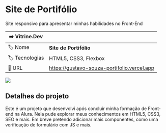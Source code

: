 # Site de Portifólio

Site responsivo para apresentar minhas habilidades no Front-End

| ➡️ Vitrine.Dev |     |
| -------------  | --- |
| 🏷️ Nome        | **Site de Portifólio**
| :label: Tecnologias | HTML5, CSS3, Flexbox
| :rocket: URL         |https://gustavo-souza-portifolio.vercel.app

<!-- Inserir imagem com a #vitrinedev ao final do link -->
![](https://pbs.twimg.com/media/FjZKRKzXwF0FJoM?format=jpg&name=large#vitrinedev)

## Detalhes do projeto

Este é um projeto que desenvolvi após concluir minha formação de Front-end na Alura. 
Nela pude explorar meus conhecimentos em HTML5, CSS3, SEO e mais. Em breve pretendo
adicionar mais componentes, como uma verificação de formulário com JS e mais.
